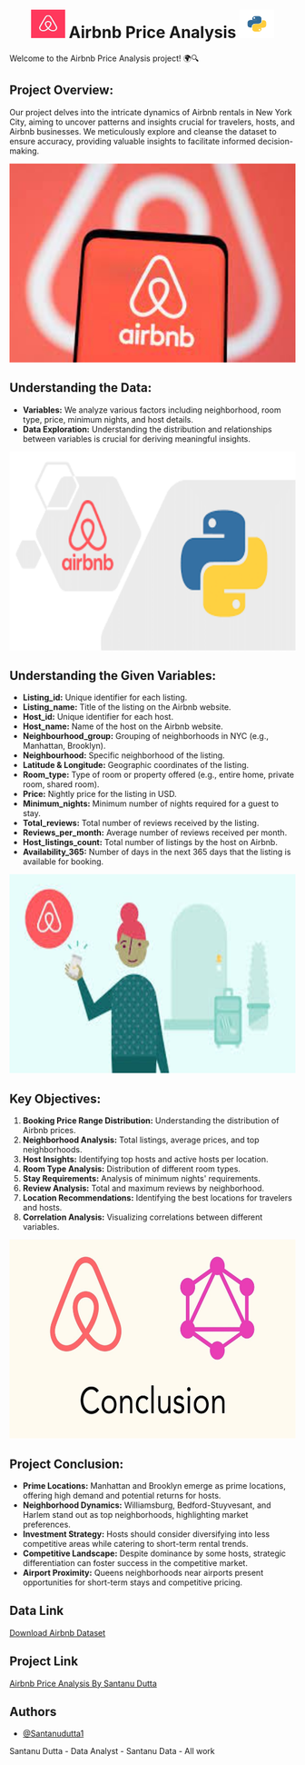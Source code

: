 <h1 align="center">  <img src="airbnb/download.jpeg" width="60" height="50"/> </a>   Airbnb Price Analysis <a  target="_blank"> <img src="airbnb/download.png"  width="60" height="50"/> </a> </h1>

Welcome to the Airbnb Price Analysis project! 🌍🔍

## Project Overview:
Our project delves into the intricate dynamics of Airbnb rentals in New York City, aiming to uncover patterns and insights crucial for travelers, hosts, and Airbnb businesses. We meticulously explore and cleanse the dataset to ensure accuracy, providing valuable insights to facilitate informed decision-making.

<p align="center">
  <img width="700" height="350" src="airbnb/images.jpeg">
</p> 

## Understanding the Data:
- **Variables:** We analyze various factors including neighborhood, room type, price, minimum nights, and host details.
- **Data Exploration:** Understanding the distribution and relationships between variables is crucial for deriving meaningful insights.
<p align="center">
  <img width="700" height="350" src="airbnb/images11.png">
</p>

## Understanding the Given Variables:
- **Listing_id:** Unique identifier for each listing.
- **Listing_name:** Title of the listing on the Airbnb website.
- **Host_id:** Unique identifier for each host.
- **Host_name:** Name of the host on the Airbnb website.
- **Neighbourhood_group:** Grouping of neighborhoods in NYC (e.g., Manhattan, Brooklyn).
- **Neighbourhood:** Specific neighborhood of the listing.
- **Latitude & Longitude:** Geographic coordinates of the listing.
- **Room_type:** Type of room or property offered (e.g., entire home, private room, shared room).
- **Price:** Nightly price for the listing in USD.
- **Minimum_nights:** Minimum number of nights required for a guest to stay.
- **Total_reviews:** Total number of reviews received by the listing.
- **Reviews_per_month:** Average number of reviews received per month.
- **Host_listings_count:** Total number of listings by the host on Airbnb.
- **Availability_365:** Number of days in the next 365 days that the listing is available for booking.
<p align="center">
  <img width="700" height="350" src="airbnb/download (12).jpeg">
</p> 

## Key Objectives:
1. **Booking Price Range Distribution:** Understanding the distribution of Airbnb prices.
2. **Neighborhood Analysis:** Total listings, average prices, and top neighborhoods.
3. **Host Insights:** Identifying top hosts and active hosts per location.
4. **Room Type Analysis:** Distribution of different room types.
5. **Stay Requirements:** Analysis of minimum nights' requirements.
6. **Review Analysis:** Total and maximum reviews by neighborhood.
7. **Location Recommendations:** Identifying the best locations for travelers and hosts.
8. **Correlation Analysis:** Visualizing correlations between different variables.
<p align="center">
  <img width="700" height="350" src="airbnb/maxresdefault.jpg">
</p>

## Project Conclusion:
- **Prime Locations:** Manhattan and Brooklyn emerge as prime locations, offering high demand and potential returns for hosts.
- **Neighborhood Dynamics:** Williamsburg, Bedford-Stuyvesant, and Harlem stand out as top neighborhoods, highlighting market preferences.
- **Investment Strategy:** Hosts should consider diversifying into less competitive areas while catering to short-term rental trends.
- **Competitive Landscape:** Despite dominance by some hosts, strategic differentiation can foster success in the competitive market.
- **Airport Proximity:** Queens neighborhoods near airports present opportunities for short-term stays and competitive pricing.

## Data Link
[Download Airbnb Dataset](https://github.com/SantanuDutta1/Airbnb-Data-Analysis-using-Python/blob/main/Airbnb%20NYC%202019%20Dataset.csv)

## Project Link
[Airbnb Price Analysis By Santanu Dutta](https://github.com/SantanuDutta1/Airbnb-Data-Analysis-using-Python/blob/main/AIEBNB_ANALYSIS(EDA).ipynb)

## Authors

- [@Santanudutta1](https://github.com/SantanuDutta1)

Santanu Dutta - Data Analyst - Santanu Data - All work
